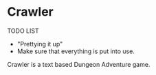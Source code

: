 # Crawler

TODO LIST
 - "Prettying it up"
 -  Make sure that everything is put into use.

Crawler is a text based Dungeon Adventure game. 
